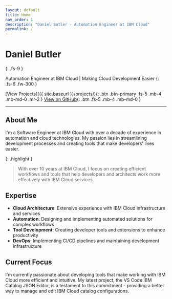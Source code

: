 ```yaml
---
layout: default
title: Home
nav_order: 1
description: "Daniel Butler - Automation Engineer at IBM Cloud"
permalink: /
---
```


# Daniel Butler
{: .fs-9 }

Automation Engineer at IBM Cloud | Making Cloud Development Easier
{: .fs-6 .fw-300 }

[View Projects]({{ site.baseurl }}/projects/){: .btn .btn-primary .fs-5 .mb-4 .mb-md-0 .mr-2 }
[View on GitHub](https://github.com/daniel-butler-irl){: .btn .fs-5 .mb-4 .mb-md-0 }

---

## About Me

I'm a Software Engineer at IBM Cloud with over a decade of experience in automation and cloud technologies. My passion lies in streamlining development processes and creating tools that make developers' lives easier.

{: .highlight }
> With over 10 years at IBM Cloud, I focus on creating efficient workflows and tools that help developers and architects work more effectively with IBM Cloud services.

## Expertise

* **Cloud Architecture**: Extensive experience with IBM Cloud infrastructure and services
* **Automation**: Designing and implementing automated solutions for complex workflows
* **Tool Development**: Creating developer tools and extensions to enhance productivity
* **DevOps**: Implementing CI/CD pipelines and maintaining development infrastructure

## Current Focus

I'm currently passionate about developing tools that make working with IBM Cloud more efficient and intuitive. My latest project, the VS Code IBM Catalog JSON Editor, is a testament to this commitment - providing a better way to manage and edit IBM Cloud catalog configurations.